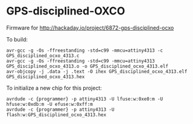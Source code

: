# GPS-disciplined-OXCO
Firmware for http://hackaday.io/project/6872-gps-disciplined-ocxo

To build:

    avr-gcc -g -Os -ffreestanding -std=c99 -mmcu=attiny4313 -c GPS_disciplined_ocxo_4313.c
    avr-gcc -g -Os -ffreestanding -std=c99 -mmcu=attiny4313 GPS_disciplined_ocxo_4313.o -o GPS_disciplined_ocxo_4313.elf
    avr-objcopy -j .data -j .text -O ihex GPS_disciplined_ocxo_4313.elf GPS_disciplined_ocxo_4313.hex

To initialize a new chip for this project:

    avrdude -c {programmer} -p attiny4313 -U lfuse:w:0xe0:m -U hfuse:w:0xdb:m -U efuse:w:0xff:m
    avrdude -c {programmer} -p attiny4313 -U flash:w:GPS_disciplined_ocxo_4313.hex
